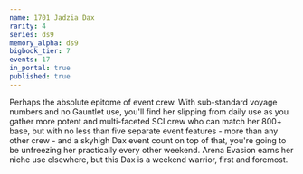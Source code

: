 ```yaml
---
name: 1701 Jadzia Dax
rarity: 4
series: ds9
memory_alpha: ds9
bigbook_tier: 7
events: 17
in_portal: true
published: true
---
```


Perhaps the absolute epitome of event crew. With sub-standard voyage numbers and no Gauntlet use, you'll find her slipping from daily use as you gather more potent and multi-faceted SCI crew who can match her 800+ base, but with no less than five separate event features - more than any other crew - and a skyhigh Dax event count on top of that, you're going to be unfreezing her practically every other weekend. Arena Evasion earns her niche use elsewhere, but this Dax is a weekend warrior, first and foremost.
